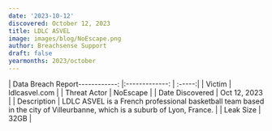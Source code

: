 ```yaml
---
date: '2023-10-12'
discovered: October 12, 2023
title: LDLC ASVEL
image: images/blog/NoEscape.png
author: Breachsense Support
draft: false
yearmonths: 2023/october
---
```


| Data Breach Report------------:     |:-------------:    | :-----:|
| Victim      | ldlcasvel.com      | 
| Threat Actor      | NoEscape      | 
| Date Discovered      | Oct 12, 2023      | 
| Description      | LDLC ASVEL is a French professional basketball team based in the city of Villeurbanne, which is a suburb of Lyon, France.      | 
| Leak Size      | 32GB      | 

